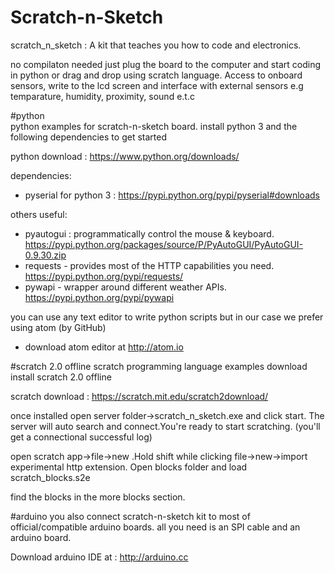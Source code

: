# Scratch-n-Sketch

scratch_n_sketch : A kit that teaches you how to code and electronics.

no compilaton needed just plug the board to the computer and start coding in python or drag and drop using scratch language.
Access to onboard sensors, write to the lcd screen and interface with external sensors e.g temparature, humidity, proximity, sound e.t.c

#python  
python examples for scratch-n-sketch board. 
install python 3 and the following dependencies to get started

python download : https://www.python.org/downloads/

dependencies:  
* pyserial for python 3 : https://pypi.python.org/pypi/pyserial#downloads   

others useful:
* pyautogui : programmatically control the mouse & keyboard. https://pypi.python.org/packages/source/P/PyAutoGUI/PyAutoGUI-0.9.30.zip  
* requests - provides most of the HTTP capabilities you need. https://pypi.python.org/pypi/requests/
* pywapi - wrapper around different weather APIs. https://pypi.python.org/pypi/pywapi

you can use any text editor to write python scripts but in our case we prefer using atom (by GitHub)
* download atom editor at http://atom.io

#scratch 2.0 offline
scratch programming language examples
download install scratch 2.0 offline

scratch download : https://scratch.mit.edu/scratch2download/

once installed open server folder->scratch_n_sketch.exe and click start. The server will auto search and connect.You're ready to start scratching. (you'll get a connectional successful log)

open scratch app->file->new .Hold shift while clicking file->new->import experimental http extension. Open blocks folder and load scratch_blocks.s2e

find the blocks in the more blocks section.

#arduino
you also connect scratch-n-sketch kit to most of official/compatible arduino boards.
all you need is an SPI cable and an arduino board.

Download arduino IDE at : http://arduino.cc
